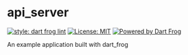 # api_server

[![style: dart frog lint][dart_frog_lint_badge]][dart_frog_lint_link]
[![License: MIT][license_badge]][license_link]
[![Powered by Dart Frog](https://img.shields.io/endpoint?url=https://tinyurl.com/dartfrog-badge)](https://dart-frog.dev)

An example application built with dart_frog

[dart_frog_lint_badge]: https://img.shields.io/badge/style-dart_frog_lint-1DF9D2.svg
[dart_frog_lint_link]: https://pub.dev/packages/dart_frog_lint
[license_badge]: https://img.shields.io/badge/license-MIT-blue.svg
[license_link]: https://opensource.org/licenses/MIT